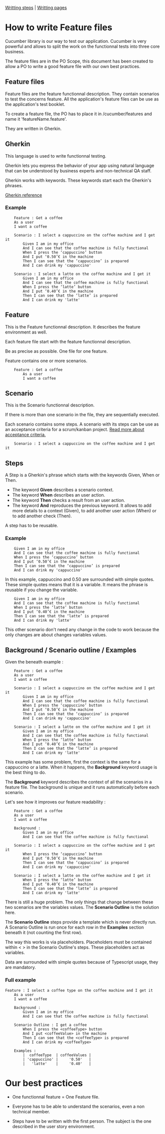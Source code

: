 [Writting steps](../step_definitions) | [Writting pages](../pages)

# How to write Feature files

Cucumber library is our way to test our application. Cucumber is very powerful and allows to split the work on the functionnal tests into three core business.

The feature files are in the PO Scope, this document has been created to allow a PO to write a good feature file with our own best practices.

<!-- In this document, a product owner can learn how to write a good feature file with our own best practices.

The purpose is about writting all the functionnal tests and the tests booklet at the same time.

To write good feature files means to write all functionnal tests and tests booklets.

This document concerns the product owner.

It describes how to write a good feature file with our own best practices. -->

## Feature files

Feature files are the feature functionnal description. They contain scenarios to test the concerns feature. All the application's feature files can be use as the application's test booklet.

To create a feature file, the PO has to place it in /cucumber/features and name it 'featureName.feature'.

They are written in Gherkin.

<!-- A feature file contains a feature and somes scenarios to test a feature.

A feature file is name 'featureName.feature'. Its place is in /cucumber/features.

Feature files can be use as a test booklet.

Feature files are written in Gherkin. -->

## Gherkin

This language is used to write functionnal testing.

Gherkin lets you express the behavior of your app using natural language that can be understood by business experts and non-technical QA staff.

Gherkin works with keywords. These keywords start each the Gherkin's phrases.

[Gherkin reference](https://docs.cucumber.io/gherkin/reference/)

### Example

```Gherkin
    Feature : Get a coffee
	As a user
	I want a coffee

	Scenario : I select a cappuccino on the coffee machine and I get it
	    Given I am in my office
	    And I can see that the coffee machine is fully functional
	    When I press the ‘cappuccino’ button
	    And I put ‘0.50’€ in the machine
	    Then I can see that the ‘cappuccino’ is prepared
	    And I can drink my 'cappuccino'

	Scenario : I select a latte on the coffee machine and I get it
	    Given I am in my office
	    And I can see that the coffee machine is fully functional
	    When I press the ‘latte’ button
	    And I put ‘0.40’€ in the machine
	    Then I can see that the ‘latte’ is prepared
	    And I can drink my 'latte'
```

## Feature

This is the Feature functionnal description.
It describes the feature environment as well.

Each feature file start with the feature functionnal description.

Be as precise as possible.
One file for one feature.

Feature contains one or more scenarios.

```Gherkin
    Feature : Get a coffee
        As a user
        I want a coffee
```

## Scenario

This is the Scenario functionnal description.

If there is more than one scenario in the file, they are sequentially executed.

Each scenario contains some steps. A scenario with its steps can be use as an acceptance criteria for a scrum/kanban project. [Read more about acceptance criteria.](https://rubygarage.org/blog/clear-acceptance-criteria-and-why-its-important)

```Gherkin
    Scenario : I select a cappuccino on the coffee machine and I get it
```

## Steps

A Step is a Gherkin's phrase which starts with the keywords Given, When or Then.

* The keyword **Given** describes a scenario context.
* The keyword **When** describes an user action.
* The keyword **Then** checks a result from an user action.
* The keyword **And** reproduces the previous keyword. It allows to add more details to a context (Given), to add another user action (When) or to add another check (Then).

A step has to be reusable.

### Example

```Gherkin
    Given I am in my office
    And I can see that the coffee machine is fully functional
    When I press the ‘cappuccino’ button
    And I put ‘0.50’€ in the machine
    Then I can see that the ‘cappuccino’ is prepared
    And I can drink my 'cappuccino'
```

In this example, cappuccino and 0.50 are surrounded with simple quotes. These simple quotes means that it is a variable. It means the phrase is reusable if you change the variable.

```Gherkin
    Given I am in my office
    And I can see that the coffee machine is fully functional
    When I press the ‘latte’ button
    And I put ‘0.40’€ in the machine
    Then I can see that the ‘latte’ is prepared
    And I can drink my 'latte'
```

This other scenario don't need any change in the code to work because the only changes are about changes variables values.

## Background / Scenario outline / Examples

Given the beneath example :

```Gherkin
    Feature : Get a coffee
	As a user
	I want a coffee

	Scenario : I select a cappuccino on the coffee machine and I get it
	    Given I am in my office
	    And I can see that the coffee machine is fully functional
	    When I press the ‘cappuccino’ button
	    And I put ‘0.50’€ in the machine
	    Then I can see that the ‘cappuccino’ is prepared
	    And I can drink my 'cappuccino'

	Scenario : I select a latte on the coffee machine and I get it
	    Given I am in my office
	    And I can see that the coffee machine is fully functional
	    When I press the ‘latte’ button
	    And I put ‘0.40’€ in the machine
	    Then I can see that the ‘latte’ is prepared
	    And I can drink my 'latte'
```

This example has some problem, first the context is the same for a cappuccino or a latte. When it happens, the **Background** keyword usage is the best thing to do.

The **Background** keyword describes the context of all the scenarios in a feature file.
The background is unique and it runs automatically before each scenario.

Let's see how it improves our feature readability :

```Gherkin
    Feature : Get a coffee
	As a user
	I want a coffee

    Background :
        Given I am in my office
        And I can see that the coffee machine is fully functional

	Scenario : I select a cappuccino on the coffee machine and I get it
	    When I press the ‘cappuccino’ button
	    And I put ‘0.50’€ in the machine
	    Then I can see that the ‘cappuccino’ is prepared
	    And I can drink my 'cappuccino'

	Scenario : I select a latte on the coffee machine and I get it
	    When I press the ‘latte’ button
	    And I put ‘0.40’€ in the machine
	    Then I can see that the ‘latte’ is prepared
	    And I can drink my 'latte'
```

There is still a huge problem. The only things that change between these two scenarios are the variables values. The **Scenario Outline** is the solution here.

The **Scenario Outline** steps provide a template which is never directly run. A Scenario Outline is run once for each row in the **Examples** section beneath it (not counting the first row).

The way this works is via placeholders. Placeholders must be contained within < > in the Scenario Outline's steps. These placeholders act as variables.

Data are surrounded with simple quotes because of Typescript usage, they are mandatory.

### Full example

```Gherkin
Feature : I select a coffee type on the coffee machine and I get it
    As a user
    I want a coffee

    Background :
        Given I am in my office
        And I can see that the coffee machine is fully functional

    Scenario Outline : I get a coffee
        When I press the <coffeeType> button
        And I put <coffeeValue> in the machine
        Then I can see that the <coffeeType> is prepared
        And I can drink my <coffeeType>

    Examples :
        |  coffeeType  | coffeeValues |
        | 'cappuccino' |     '0.50'   |
        |   'latte'    |     '0.40'   |
```

# Our best practices

* One functionnal feature = One Feature file.

* Everyone has to be able to understand the scenarios, even a non technical member.

* Steps have to be written with the first person. The subject is the one described in the user story environment.
